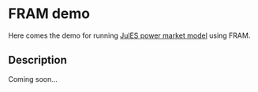 # FRAM demo
Here comes the demo for running [JulES power market model](https://github.com/NVE/JulES) using FRAM.

## Description
Coming soon...

